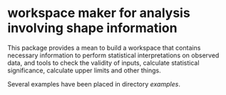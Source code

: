 # workspace maker for analysis involving shape information
This package provides a mean to build a workspace that contains necessary information to perform statistical interpretations on observed data, 
and tools to check the validity of inputs, calculate statistical significance, calculate upper limits and other things.

Several examples have been placed in directory _examples_.
